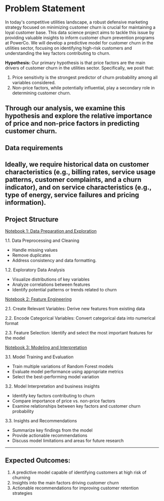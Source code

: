 # Problem Statement

In today's competitive utilities landscape, a robust defensive marketing strategy focused on minimizing customer churn is crucial for maintaining a loyal customer base. This data science project aims to tackle this issue by providing valuable insights to inform customer churn prevention programs at PowerCo. We will develop a predictive model for customer churn in the utilities sector, focusing on identifying high-risk customers and understanding the key factors contributing to churn.

**Hypothesis:**
Our primary hypothesis is that price factors are the main drivers of customer churn in the utilities sector. Specifically, we posit that:

1. Price sensitivity is the strongest predictor of churn probability among all variables considered.
2. Non-price factors, while potentially influential, play a secondary role in determining customer churn.

Through our analysis, we examine this hypothesis and explore the relative importance of price and non-price factors in predicting customer churn.
----
## Data requirements
Ideally, we require historical data on customer characteristics (e.g., billing rates, service usage patterns, customer complaints, and a churn indicator), and on service characteristics (e.g., type of energy, service failures and pricing information).
----
## Project Structure

[Notebook 1: Data Preparation and Exploration](https://github.com/mmvvff/bcg_extended/blob/main/baseline_notebooks/01_eda.ipynb)

1.1. Data Preprocessing and Cleaning
- Handle missing values
- Remove duplicates
- Address consistency and data formatting.

1.2. Exploratory Data Analysis
- Visualize distributions of key variables
- Analyze correlations between features
- Identify potential patterns or trends related to churn


[Notebook 2: Feature Engineering](https://github.com/mmvvff/bcg_extended/blob/main/baseline_notebooks/02_feature_engineering.ipynb)

2.1. Create Relevant Variables: Derive new features from existing data

2.2. Encode Categorical Variables: Convert categorical data into numerical format

2.3. Feature Selection: Identify and select the most important features for the model


[Notebook 3: Modeling and Interpretation](https://github.com/mmvvff/bcg_extended/blob/main/baseline_notebooks/03_modeling_RF_final.ipynb)

3.1. Model Training and Evaluation
- Train multiple variations of Random Forest models
- Evaluate model performance using appropriate metrics
- Select the best-performing model variation

3.2. Model Interpretation and business insights
- Identify key factors contributing to churn
- Compare importance of price vs. non-price factors
- Examine relationships between key factors and customer churn probability

3.3. Insights and Recommendations
- Summarize key findings from the model
- Provide actionable recommendations
- Discuss model limitations and areas for future research
----
## Expected Outcomes:
1. A predictive model capable of identifying customers at high risk of churning
2. Insights into the main factors driving customer churn
3. Actionable recommendations for improving customer retention strategies